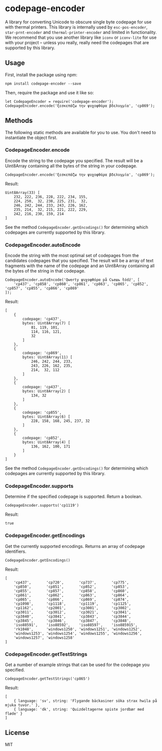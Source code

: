 # codepage-encoder

A library for converting Unicode to obscure single byte codepage for use with thermal printers. This library is internally used by `esc-pos-encoder`, `star-prnt-encoder` and `thermal-printer-encoder` and limited in functionality. We recommend that you use another library like `iconv` or `iconv-lite` for use with your project – unless you really, really need the codepages that are supported by this library.

## Usage

First, install the package using npm:

    npm install codepage-encoder --save

Then, require the package and use it like so:

    let CodepageEncoder = require('codepage-encoder');
    CodepageEncoder.encode('ξεσκεπάζω την ψυχοφθόρα βδελυγμία', 'cp869');


## Methods

The following static methods are available for you to use. You don't need to instantiate the object first.


### CodepageEncoder.encode

Encode the string to the codepage you specified. The result will be a Uint8Array containing all the bytes of the string in your codepage.

    CodepageEncoder.encode('ξεσκεπάζω την ψυχοφθόρα βδελυγμία', 'cp869');

Result: 

    Uint8Array(33) [
        232, 222, 236, 228, 222, 234, 155,
        224, 250,  32, 238, 225, 231,  32,
        246, 242, 244, 233, 243, 226, 162,
        235, 214,  32, 215, 221, 222, 229,
        242, 216, 230, 159, 214
    ]

See the method `CodepageEncoder.getEncodings()` for determining which codepages are currently supported by this library.


### CodepageEncoder.autoEncode

Encode the string with the most optimal set of codepages from the candidates codepages that you specified. The result will be a array of text fragments with the name of the codepage and an Uint8Array containing all the bytes of the string in that codepage.

    CodepageEncoder.autoEncode('Qwerty ψυχοφθόρα på Съешь łódź', [
        'cp437', 'cp858', 'cp860', 'cp861', 'cp863', 'cp865', 'cp852', 'cp857', 'cp855', 'cp866', 'cp869'
    ]);

Result: 

    [
        {
            codepage: 'cp437',
            bytes: Uint8Array(7) [
                81, 119, 101,
                114, 116, 121,
                32
            ]
        },
        {
            codepage: 'cp869',
            bytes: Uint8Array(11) [
                246, 242, 244, 233,
                243, 226, 162, 235,
                214,  32, 112
            ]
        },
        { 
            codepage: 'cp437', 
            bytes: Uint8Array(2) [ 
                134, 32 
            ] 
        },
        {
            codepage: 'cp855',
            bytes: Uint8Array(6) [ 
                228, 158, 168, 245, 237, 32 
            ]
        },
        { 
            codepage: 'cp852', 
            bytes: Uint8Array(4) [ 
                136, 162, 100, 171 
            ] 
        }
    ]

See the method `CodepageEncoder.getEncodings()` for determining which codepages are currently supported by this library.


### CodepageEncoder.supports

Determine if the specified codepage is supported. Return a boolean.

    CodepageEncoder.supports('cp1119')

Result: 

    true


### CodepageEncoder.getEncodings

Get the currently supported encodings. Returns an array of codepage identifiers. 

    CodepageEncoder.getEncodings()
    
Result: 

    [
        'cp437',       'cp720',       'cp737',       'cp775',
        'cp850',       'cp851',       'cp852',       'cp853',
        'cp855',       'cp857',       'cp858',       'cp860',
        'cp861',       'cp862',       'cp863',       'cp864',
        'cp865',       'cp866',       'cp869',       'cp874',
        'cp1098',      'cp1118',      'cp1119',      'cp1125',
        'cp1162',      'cp2001',      'cp3001',      'cp3002',
        'cp3011',      'cp3012',      'cp3021',      'cp3041',
        'cp3840',      'cp3841',      'cp3843',      'cp3844',
        'cp3845',      'cp3846',      'cp3847',      'cp3848',
        'iso88591',    'iso88592',    'iso88597',    'iso885915',
        'rk1048',      'windows1250', 'windows1251', 'windows1252',
        'windows1253', 'windows1254', 'windows1255', 'windows1256',
        'windows1257', 'windows1258'
    ]


### CodepageEncoder.getTestStrings

Get a number of example strings that can be used for the codepage you specified.

    CodepageEncoder.getTestStrings('cp865')

Result: 

    [
        { language: 'sv', string: 'Flygande bäckasiner söka strax hwila på mjuka tuvor.' },
        { language: 'dk', string: 'Quizdeltagerne spiste jordbær med fløde' }
    ]


## License

MIT
